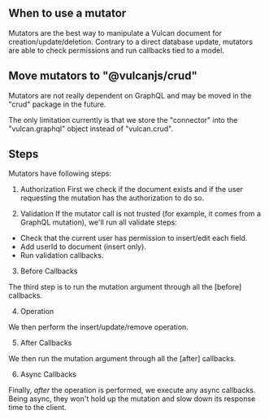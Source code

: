 ## When to use a mutator
Mutators are the best way to manipulate a Vulcan document for creation/update/deletion.
Contrary to a direct database update, mutators are able to check permissions and run 
callbacks tied to a model.

## Move mutators to "@vulcanjs/crud"

Mutators are not really dependent on GraphQL and may be moved in the "crud" package in the future.

The only limitation currently is that we store the "connector" into the "vulcan.graphql" object instead of "vulcan.crud".

## Steps

Mutators have following steps:

1. Authorization
First we check if the document exists and if the user requesting the mutation has the authorization to do so.

2. Validation
If the mutator call is not trusted (for example, it comes from a GraphQL mutation),
we'll run all validate steps:

- Check that the current user has permission to insert/edit each field.
- Add userId to document (insert only).
- Run validation callbacks.

3. Before Callbacks

The third step is to run the mutation argument through all the [before] callbacks.

4. Operation

We then perform the insert/update/remove operation.

5. After Callbacks

We then run the mutation argument through all the [after] callbacks.

6. Async Callbacks

Finally, *after* the operation is performed, we execute any async callbacks.
Being async, they won't hold up the mutation and slow down its response time
to the client.
